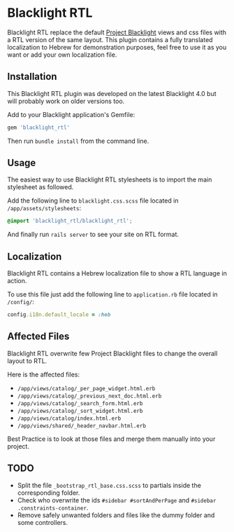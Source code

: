 Blacklight RTL
==============

Blacklight RTL replace the default [Project Blacklight](https://github.com/projectblacklight/blacklight/ "Project Blacklight") views and css files with a RTL version of the same layout.
This plugin contains a fully translated localization to Hebrew for demonstration purposes, feel free to use it as you want or add your own localization file.

Installation
------------

This Blacklight RTL plugin was developed on the latest Blacklight 4.0 but will probably work on older versions too.

Add to your Blacklight application's Gemfile:
```bash
gem 'blacklight_rtl'
```

Then run `bundle install` from the command line.

Usage
-----

The easiest way to use Blacklight RTL stylesheets is to import the main stylesheet as followed.

Add the following line to `blacklight.css.scss` file located in `/app/assets/stylesheets`:

```css
@import 'blacklight_rtl/blacklight_rtl';
```

And finally run `rails server` to see your site on RTL format.

Localization
------------

Blacklight RTL contains a Hebrew localization file to show a RTL language in action.

To use this file just add the following line to `application.rb` file located in `/config/`:

```ruby
config.i18n.default_locale = :heb
```

Affected Files
--------------

Blacklight RTL overwrite few Project Blacklight files to change the overall layout to RTL.

Here is the affected files:

  * `/app/views/catalog/_per_page_widget.html.erb`
  * `/app/views/catalog/_previous_next_doc.html.erb`
  * `/app/views/catalog/_search_form.html.erb`
  * `/app/views/catalog/_sort_widget.html.erb`
  * `/app/views/catalog/index.html.erb`
  * `/app/views/shared/_header_navbar.html.erb`

Best Practice is to look at those files and merge them manually into your project.


TODO
----

  * Split the file `_bootstrap_rtl_base.css.scss` to partials inside the corresponding folder.
  * Check who overwrite the ids `#sidebar #sortAndPerPage` and `#sidebar .constraints-container`.
  * Remove safely unwanted folders and files like the dummy folder and some controllers.
